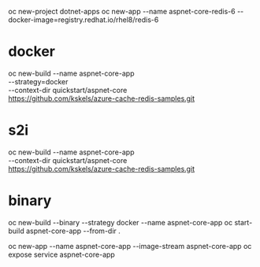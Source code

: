 
oc new-project dotnet-apps
oc new-app --name aspnet-core-redis-6 --docker-image=registry.redhat.io/rhel8/redis-6

# docker
oc new-build --name aspnet-core-app \
  --strategy=docker \
  --context-dir quickstart/aspnet-core \
  https://github.com/kskels/azure-cache-redis-samples.git

# s2i
oc new-build --name aspnet-core-app \
  --context-dir quickstart/aspnet-core \
  https://github.com/kskels/azure-cache-redis-samples.git

# binary
oc new-build --binary --strategy docker --name aspnet-core-app 
oc start-build aspnet-core-app --from-dir .

oc new-app --name aspnet-core-app --image-stream aspnet-core-app
oc expose service aspnet-core-app
